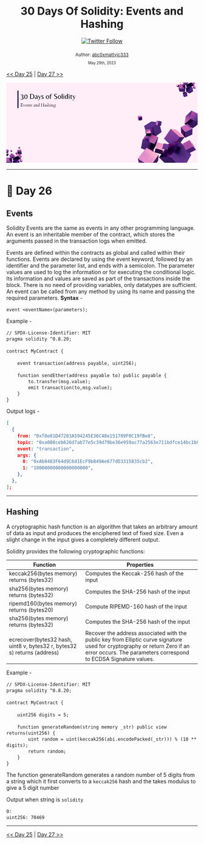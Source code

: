 <div align="center">
  <h1> 30 Days Of Solidity: Events and Hashing</h1>
  <a class="header-badge" target="_blank" href="https://twitter.com/abc0xmattyic333">
  <img alt="Twitter Follow" src="https://img.shields.io/twitter/follow/abc0xmattyic333?style=social">
  </a>

<sub>Author:
<a href="https://github.com/abc0xmattyic333" target="_blank">abc0xmattyic333</a><br>
<small> May 29th, 2023</small>
</sub>

</div>

[<< Day 25](../Day%2025%20-%20Fallback%20and%20Receive%20Function/readme.md) | [Day 27 >>](../Day%2027%20-%20Libraries/readme.md)

![Cover](./cover.png)

---

# 📔 Day 26

## Events

Solidity Events are the same as events in any other programming language. An event is an inheritable member of the contract, which stores the arguments passed in the transaction logs when emitted.

Events are defined within the contracts as global and called within their functions. Events are declared by using the event keyword, followed by an identifier and the parameter list, and ends with a semicolon. The parameter values are used to log the information or for executing the conditional logic. Its information and values are saved as part of the transactions inside the block. There is no need of providing variables, only datatypes are sufficient. An event can be called from any method by using its name and passing the required parameters.
**Syntax** -

```solidity
event <eventName>(parameters);
```

Example -

```solidity
// SPDX-License-Identifier: MIT
pragma solidity ^0.8.20;

contract MyContract {

    event transaction(address payable, uint256);

    function sendEther(address payable to) public payable {
        to.transfer(msg.value);
        emit transaction(to,msg.value);
    }
}
```

Output logs -

```json
[
  {
    from: "0xf8e81D47203A594245E36C48e151709F0C19fBe8",
    topic: "0xa088ceb626d7ab77e5c39d79be36e959ac77a2563e711bdfce14bc1b86293691",
    event: "transaction",
    args: {
      0: "0xAb8483F64d9C6d1EcF9b849Ae677dD3315835cb2",
      1: "10000000000000000000",
    },
  },
];
```

---

## Hashing

A cryptographic hash function is an algorithm that takes an arbitrary amount of data as input and produces the enciphered text of fixed size. Even a slight change in the input gives a completely different output.

Solidity provides the following cryptographic functions:

| Function                                                                 | Properties                                                                                                                                                                                     |
| ------------------------------------------------------------------------ | ---------------------------------------------------------------------------------------------------------------------------------------------------------------------------------------------- |
| keccak256(bytes memory) returns (bytes32)                                | Computes the Keccak-256 hash of the input                                                                                                                                                      |
| sha256(bytes memory) returns (bytes32)                                   | Computes the SHA-256 hash of the input                                                                                                                                                         |
| ripemd160(bytes memory) returns (bytes20)                                | Compute RIPEMD-160 hash of the input                                                                                                                                                           |
| sha256(bytes memory) returns (bytes32)                                   | Computes the SHA-256 hash of the input                                                                                                                                                         |
| ecrecover(bytes32 hash, uint8 v, bytes32 r, bytes32 s) returns (address) | Recover the address associated with the public key from Elliptic curve signature used for cryptography or return Zero if an error occurs. The parameters correspond to ECDSA Signature values. |

Example -

```solidity
// SPDX-License-Identifier: MIT
pragma solidity ^0.8.20;

contract MyContract {

    uint256 digits = 5;

    function generateRandom(string memory _str) public view returns(uint256) {
        uint random = uint(keccak256(abi.encodePacked(_str))) % (10 ** digits);
        return random;
    }
}
```

The function generateRandom generates a random number of 5 digits from a string which it first converts to a `keccak256` hash and the takes modulus to give a 5 digit number

Output when string is `solidity`

```
0:
uint256: 70469
```

---

[<< Day 25](../Day%2025%20-%20Fallback%20and%20Receive%20Function/readme.md) | [Day 27 >>](../Day%2027%20-%20Libraries/readme.md)
